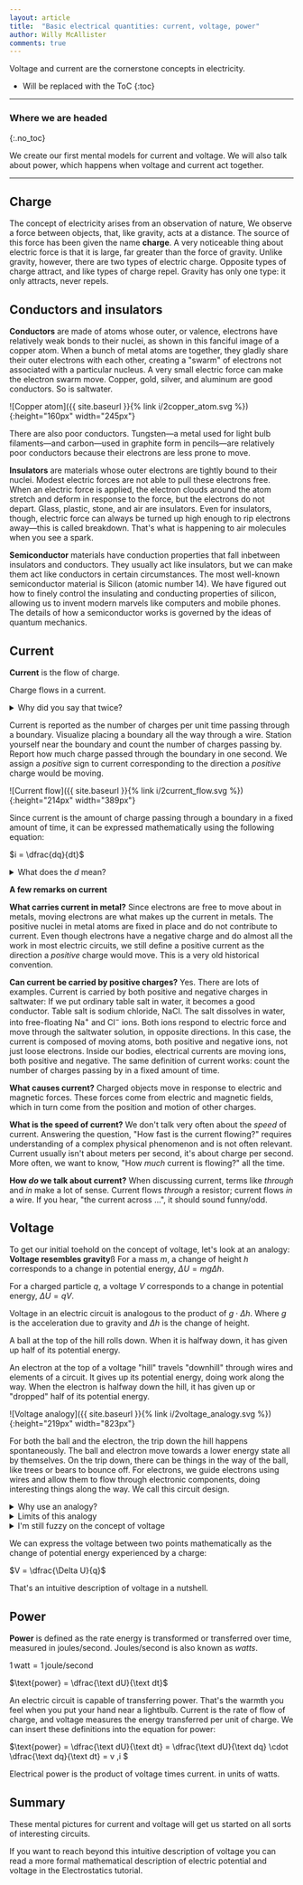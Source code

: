 ```yaml
---
layout: article
title:  "Basic electrical quantities: current, voltage, power"
author: Willy McAllister
comments: true
---
```


Voltage and current are the cornerstone concepts in electricity.

* Will be replaced with the ToC
{:toc}

----
### Where we are headed
{:.no_toc}

We create our first mental models for current and voltage. We will also talk about power, which happens when voltage and current act together.

----

## Charge

The concept of electricity arises from an observation of nature, We observe a force between objects, that, like gravity, acts at a distance. The source of this force has been given the name **charge**. A very noticeable thing about electric force is that it is large, far greater than the force of gravity. Unlike gravity, however, there are two types of electric charge. Opposite types of charge attract, and like types of charge repel. Gravity has only one type: it only attracts, never repels.

## Conductors and insulators

**Conductors** are made of atoms whose outer, or valence, electrons have relatively weak bonds to their nuclei, as shown in this fanciful image of a copper atom. When a bunch of metal atoms are together, they gladly share their outer electrons with each other, creating a "swarm" of electrons not associated with a particular nucleus. A very small electric force can make the electron swarm move. Copper, gold, silver, and aluminum are  good conductors. So is saltwater.

![Copper atom]({{ site.baseurl }}{% link i/2copper_atom.svg %}){:height="160px" width="245px"}

There are also poor conductors. Tungsten—a metal used for light bulb filaments—and carbon—used in graphite form in pencils—are relatively poor conductors because their electrons are less prone to move.

**Insulators** are materials whose outer electrons are tightly bound to their nuclei. Modest electric forces are not able to pull these electrons free. When an electric force is applied, the electron clouds around the atom stretch and deform in response to the force, but the electrons do not depart. Glass, plastic, stone, and air are insulators. Even for insulators, though, electric force can always be turned up high enough to rip electrons away—this is called breakdown. That's what is happening to air molecules when you see a spark.

**Semiconductor** materials have conduction properties that fall inbetween insulators and conductors. They usually act like insulators, but we can make them act like conductors in certain circumstances. The most well-known semiconductor material is Silicon (atomic number $14$). We have figured out how to finely control the insulating and conducting properties of silicon, allowing us to invent modern marvels like computers and mobile phones. The details of how a semiconductor works is governed by the ideas of quantum mechanics.

## Current
**Current** is the flow of charge. 

Charge flows in a current.

<p>
<details>
<summary>Why did you say that twice?</summary>
<p>Notice the careful grammar here. Current <em>is</em> a flow. It is technically more correct to say "charge flows" than "current flows". However, the common habit among engineers is to say, "current flows". This is such an ingrained habit that it is perfectly acceptable engineering chitchat, as long as you remember that it's actually charge that's moving.</p>
</details>
</p>

Current is reported as the number of charges per unit time passing through a boundary. Visualize placing a boundary all the way through a wire. Station yourself near the boundary and count the number of charges passing by. Report how much charge passed through the boundary in one second. We assign a *positive* sign to current corresponding to the direction a *positive* charge would be moving. 

![Current flow]({{ site.baseurl }}{% link i/2current_flow.svg %}){:height="214px" width="389px"}

Since current is the amount of charge passing through a boundary in a fixed amount of time, it can be expressed mathematically using the following equation:

$i = \dfrac{dq}{dt}$

<p>
<details>
<summary>What does the <em>d</em> mean?</summary>

<p>The $d$ in ${dq}/{dt}$ is notation from calculus, it means <em>differential</em>.   
You can think of $d$ as meaning "a tiny change in ..." </p>

<p>For example, the expression $dt$ means *a tiny change in time*. When you see $d$ in a ratio, like $dq/dt$, it means, "a tiny change in $q$ (charge) for each tiny change in $t$ (time)." An expression like $dq/dt$ is called a <a href="https://www.khanacademy.org/math/ap-calculus-ab/derivative-introduction-ab/derivative-as-a-limit-ab/v/calculus-derivatives-1-new-hd-version">derivative</a>, and it is what you study in <a href="https://www.khanacademy.org/math/differential-calculus">Differential Calculus</a>.</p>

<p>In calculus, $d$ represents a tiny amount of change, so small it becomes "infinitesimally small". That is, the amount of change is allowed to go to zero. A little farther down in this article you will see change indicated with a $\Delta$ symbol, as in $\Delta h$ is a change of height. We use $\Delta$ to indicate a large finite change, like $1$ meter or $1$ second. And we use $d$ to indicate tiny zero-sized change. </p>

<p>That's current in a nutshell.</p>
</details>
</p>

**A few remarks on current**

**What carries current in metal?** Since electrons are free to move about in metals, moving electrons are what makes up the current in metals. The positive nuclei in metal atoms are fixed in place and do not contribute to current. Even though electrons have a negative charge and do almost all the work in most electric circuits, we still define a positive current as the direction a *positive* charge would move. This is a very old historical convention.

**Can current be carried by positive charges?** Yes. There are lots of examples. Current is carried by both positive and negative charges in saltwater: If we put ordinary table salt in water, it becomes a good conductor. Table salt is sodium chloride, NaCl. The salt dissolves in water, into free-floating Na$^+$ and Cl$^-$ ions. Both ions respond to electric force and move through the saltwater solution, in opposite directions. In this case, the current is composed of moving atoms, both positive and negative ions, not just loose electrons. Inside our bodies, electrical currents are moving ions, both positive and negative. The same definition of current works: count the number of charges passing by in a fixed amount of time.

**What causes current?** Charged objects move in response to electric and magnetic forces. These forces come from electric and magnetic fields, which in turn come from the position and motion of other charges.

**What is the speed of current?** We don't talk very often about the *speed* of current. Answering the question, "How fast is the current flowing?" requires understanding of a complex physical phenomenon and is not often relevant. Current usually isn't about meters per second, it's about charge per second. More often, we want to know, "How *much* current is flowing?" all the time.

**How *do* we talk about current?** When discussing current, terms like *through* and *in* make a lot of sense. Current flows *through* a resistor; current flows *in* a wire. If you hear, "the current across ...", it should sound funny/odd.

## Voltage 
To get our initial toehold on the concept of voltage, let's look at an analogy:  
**Voltage resembles gravity**ß
For a mass $m$, a change of height $h$ corresponds to a change in potential energy, $\Delta U = mg\Delta h$.  

For a charged particle $q$, a voltage $V$ corresponds to a change in potential energy, $\Delta U = qV$. 

Voltage in an electric circuit is analogous to the product of $g\cdot \Delta h$. Where $g$ is the acceleration due to gravity and $\Delta h$ is the change of height.  

A ball at the top of the hill rolls down. When it is halfway down, it has given up half of its potential energy.

An electron at the top of a voltage "hill" travels "downhill" through wires and elements of a circuit. It gives up its potential energy, doing work along the way. When the electron is halfway down the hill, it has given up or "dropped" half of its potential energy. 

![Voltage analogy]({{ site.baseurl }}{% link i/2voltage_analogy.svg %}){:height="219px" width="823px"}

For both the ball and the electron, the trip down the hill happens spontaneously. The ball and electron move towards a lower energy state all by themselves. On the trip down, there can be things in the way of the ball, like trees or bears to bounce off. For electrons, we guide electrons using wires and allow them to flow through electronic components, doing interesting things along the way. We call this circuit design.

<p>
<details>
<summary>Why use an analogy?</summary>
                    
<p><strong>Why don't you just describe voltage in electrical terms?</strong></p>

<p>Voltage is a challenging concept. It's really hard to come up with a simple description of voltage in terms of the fundamental electrical forces. I have not come across a <em>simple</em> description that offers that happy "Aha!" moment. Electricity is a somewhat mysterious force, so be patient, let the wonder hang around for a while.</p>

<p>The most common way to get a feeling for voltage is by an analogy. An analogy is strong if it mimics the underlying principle, and if it helps you predict new things. The "voltage is like gravity" analogy in this article is not perfect, but it is among the best. It is a good place to start.</p>
</details>

<details>
<summary>Limits of this analogy</summary>
<p>Analogies can be become strained. The gravity analogy becomes strained because charged particles are not the same as rolling balls in one very important way. The balls do not repel each other, whereas electrons strongly repel each other. A bunch of balls rolling down a hill does not behave exactly the same as a dense crowd of electrons. Once you get deeper into electronics, a good plan is to start thinking about how charges act in terms of the laws of electricity instead of by analogy to gravity. A complete derivation of voltage is developed in the tutorial on Electrostatics.</p>

<p>If you come across an analogy that improves your understanding, by all means, embrace it. But don't love it too much, or too long.</p>
</details>

<details>
<summary>I'm still fuzzy on the concept of voltage</summary>
<p>The concept of current is simpler to understand compared to voltage. If voltage is puzzling, don't be discouraged. Every engineer I know started out with a hazy notion of voltage, including me. Voltage is a concept that takes time to make friends with.</p>

<p>I love how Professor Richard Feynman, the great physicist and educator from Cal Tech, describes electricity in this <a href="https://www.youtube.com/embed/kS25vitrZ6g?rel=0">9-minute clip</a> from a 1983 interview with the British Broadcasting Corporation (BBC). Enjoy it when you have free time.</p>

<!-- (This video appears to have a home at the BBC: ) \n[//]: (http://www.bbc.co.uk/archive/feynman/10702.shtml) (However, it seems to not want to play if you are outside of the U.K.) -->

</details>
</p>

We can express the voltage between two points mathematically as the change of potential energy experienced by a charge:

$V = \dfrac{\Delta U}{q}$

That's an intuitive description of voltage in a nutshell.

## Power
**Power** is defined as the rate energy is transformed or transferred over time, measured in joules/second. Joules/second is also known as *watts*. 

$1 \,\text{watt} = 1\,\text{joule}/\text{second}$

$\text{power} = \dfrac{\text dU}{\text dt}$

An electric circuit is capable of transferring power. That's the warmth you feel when you put your hand near a lightbulb. Current is the rate of flow of charge, and voltage measures the energy transferred per unit of charge. We can insert these definitions into the equation for power:

$\text{power} = \dfrac{\text dU}{\text dt} = \dfrac{\text dU}{\text dq} \cdot \dfrac{\text dq}{\text dt} = v \,i $

Electrical power is the product of voltage times current. in units of watts.

## Summary

These mental pictures for current and voltage will get us started on all sorts of interesting circuits.

If you want to reach beyond this intuitive description of voltage you can read a more formal mathematical description of electric potential and voltage in the Electrostatics tutorial.
